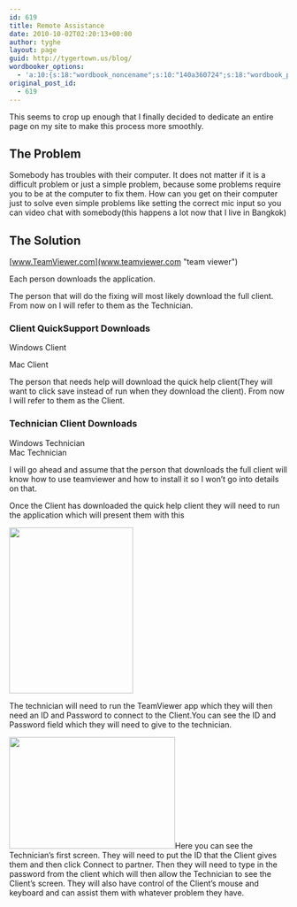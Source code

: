 ```yaml
---
id: 619
title: Remote Assistance
date: 2010-10-02T02:20:13+00:00
author: tyghe
layout: page
guid: http://tygertown.us/blog/
wordbooker_options:
  - 'a:10:{s:18:"wordbook_noncename";s:10:"140a360724";s:18:"wordbook_page_post";s:4:"-100";s:18:"wordbook_orandpage";s:1:"2";s:23:"wordbook_default_author";s:1:"2";s:23:"wordbook_extract_length";s:3:"256";s:19:"wordbook_actionlink";s:3:"300";s:26:"wordbooker_publish_default";s:2:"on";s:18:"wordbook_attribute";s:31:"Posted a new post on their blog";s:29:"wordbooker_status_update_text";s:35:": New blog post :  %title% - %link%";s:20:"wordbook_comment_get";s:2:"on";}'
original_post_id:
  - 619
---
```

This seems to crop up enough that I finally decided to dedicate an entire page on my site to make this process more smoothly.

## The Problem

Somebody has troubles with their computer. It does not matter if it is a difficult problem or just a simple problem, because some problems require you to be at the computer to fix them. How can you get on their computer just to solve even simple problems like setting the correct mic input so you can video chat with somebody(this happens a lot now that I live in Bangkok)

## The Solution

[www.TeamViewer.com](www.teamviewer.com "team viewer")

Each person downloads the application.

The person that will do the fixing will most likely download the full client. From now on I will refer to them as the Technician.

### Client QuickSupport Downloads

<a style="text-decoration:none;" href="http://www.teamviewer.com/link/?url=505374&id=981511824">Windows Client</a>
  
<a style="text-decoration:none;" href="http://www.teamviewer.com/link/?url=505374&id=1495231549">Mac Client</a>

The person that needs help will download the quick help client(They will want to click save instead of run when they download the client). From now I will refer to them as the Client.

### Technician Client Downloads

 <a style="text-decoration:none;" href="http://www.teamviewer.com/link/?url=842558&id=981511824">Windows Technician</a><a style="text-decoration:none;" href="http://www.teamviewer.com/link/?url=842558&id=1495231549"><br /> Mac Technician</a>

<a style="text-decoration:none;" href="http://www.teamviewer.com/link/?url=842558&id=1495231549"></a>
  
I will go ahead and assume that the person that downloads the full client will know how to use teamviewer and how to install it so I won&#8217;t go into details on that.

Once the Client has downloaded the quick help client they will need to run the application which will present them with this

[<img class="aligncenter size-medium wp-image-621" title="Client" src="http://tygertown.us/blog/wp-content/uploads/2010/10/ClientScreen-224x300.png" alt="" width="224" height="300" />](http://tygertown.us/blog/wp-content/uploads/2010/10/ClientScreen.png)

The technician will need to run the TeamViewer app which they will then need an ID and Password to connect to the Client.You can see the ID and Password field which they will need to give to the technician.

[<img class="aligncenter size-medium wp-image-620" title="Technician" src="http://tygertown.us/blog/wp-content/uploads/2010/10/Technician-300x202.png" alt="" width="300" height="202" />](http://tygertown.us/blog/wp-content/uploads/2010/10/Technician.png)Here you can see the Technician&#8217;s first screen. They will need to put the ID that the Client gives them and then click Connect to partner. Then they will need to type in the password from the client which will then allow the Technician to see the Client&#8217;s screen. They will also have control of the Client&#8217;s mouse and keyboard and can assist them with whatever problem they have.